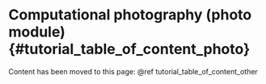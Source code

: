 Computational photography (photo module) {#tutorial_table_of_content_photo}
========================================

Content has been moved to this page: @ref tutorial_table_of_content_other
